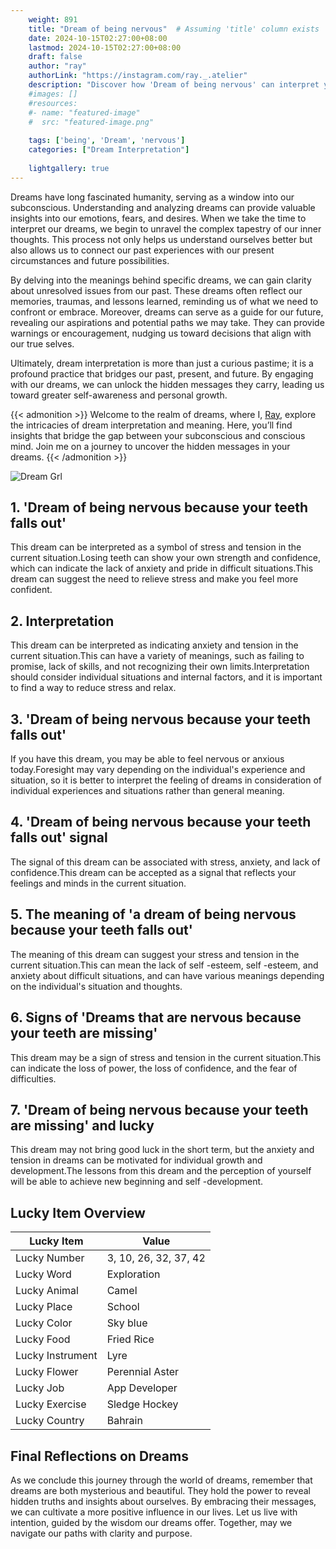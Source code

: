 ```yaml
---
    weight: 891
    title: "Dream of being nervous"  # Assuming 'title' column exists
    date: 2024-10-15T02:27:00+08:00
    lastmod: 2024-10-15T02:27:00+08:00
    draft: false
    author: "ray"
    authorLink: "https://instagram.com/ray._.atelier"
    description: "Discover how 'Dream of being nervous' can interpret your future and uncover its significant meanings in your life."
    #images: []
    #resources:
    #- name: "featured-image"
    #  src: "featured-image.png"
    
    tags: ['being', 'Dream', 'nervous']
    categories: ["Dream Interpretation"]
    
    lightgallery: true
---
```

    
Dreams have long fascinated humanity, serving as a window into our subconscious. Understanding and analyzing dreams can provide valuable insights into our emotions, fears, and desires. When we take the time to interpret our dreams, we begin to unravel the complex tapestry of our inner thoughts. This process not only helps us understand ourselves better but also allows us to connect our past experiences with our present circumstances and future possibilities.

By delving into the meanings behind specific dreams, we can gain clarity about unresolved issues from our past. These dreams often reflect our memories, traumas, and lessons learned, reminding us of what we need to confront or embrace. Moreover, dreams can serve as a guide for our future, revealing our aspirations and potential paths we may take. They can provide warnings or encouragement, nudging us toward decisions that align with our true selves.

Ultimately, dream interpretation is more than just a curious pastime; it is a profound practice that bridges our past, present, and future. By engaging with our dreams, we can unlock the hidden messages they carry, leading us toward greater self-awareness and personal growth.

{{< admonition >}}
Welcome to the realm of dreams, where I, [Ray](https://instagram.com/ray._.atelier), explore the intricacies of dream interpretation and meaning. Here, you’ll find insights that bridge the gap between your subconscious and conscious mind. Join me on a journey to uncover the hidden messages in your dreams.
{{< /admonition >}}

![Dream Grl](https://cdn.pixabay.com/photo/2017/11/02/03/35/gothic-2910057_1280.jpg "Dream Grl")

## 1. 'Dream of being nervous because your teeth falls out'
This dream can be interpreted as a symbol of stress and tension in the current situation.Losing teeth can show your own strength and confidence, which can indicate the lack of anxiety and pride in difficult situations.This dream can suggest the need to relieve stress and make you feel more confident.

## 2. Interpretation
This dream can be interpreted as indicating anxiety and tension in the current situation.This can have a variety of meanings, such as failing to promise, lack of skills, and not recognizing their own limits.Interpretation should consider individual situations and internal factors, and it is important to find a way to reduce stress and relax.

## 3. 'Dream of being nervous because your teeth falls out'
If you have this dream, you may be able to feel nervous or anxious today.Foresight may vary depending on the individual's experience and situation, so it is better to interpret the feeling of dreams in consideration of individual experiences and situations rather than general meaning.

## 4. 'Dream of being nervous because your teeth falls out' signal
The signal of this dream can be associated with stress, anxiety, and lack of confidence.This dream can be accepted as a signal that reflects your feelings and minds in the current situation.

## 5. The meaning of 'a dream of being nervous because your teeth falls out'
The meaning of this dream can suggest your stress and tension in the current situation.This can mean the lack of self -esteem, self -esteem, and anxiety about difficult situations, and can have various meanings depending on the individual's situation and thoughts.

## 6. Signs of 'Dreams that are nervous because your teeth are missing'
This dream may be a sign of stress and tension in the current situation.This can indicate the loss of power, the loss of confidence, and the fear of difficulties.

## 7. 'Dream of being nervous because your teeth are missing' and lucky
This dream may not bring good luck in the short term, but the anxiety and tension in dreams can be motivated for individual growth and development.The lessons from this dream and the perception of yourself will be able to achieve new beginning and self -development.

## Lucky Item Overview
| Lucky Item          | Value              |
|---------------|--------------------|
| Lucky Number        | 3, 10, 26, 32, 37, 42  |
| Lucky Word          | Exploration |
| Lucky Animal        | Camel |
| Lucky Place         | School     |
| Lucky Color         | Sky blue     |
| Lucky Food          | Fried Rice      |
| Lucky Instrument    | Lyre |
| Lucky Flower        | Perennial Aster    |
| Lucky Job           | App Developer       |
| Lucky Exercise      | Sledge Hockey  |
| Lucky Country       | Bahrain    |


##  Final Reflections on Dreams

As we conclude this journey through the world of dreams, remember that dreams are both mysterious and beautiful. They hold the power to reveal hidden truths and insights about ourselves. By embracing their messages, we can cultivate a more positive influence in our lives. Let us live with intention, guided by the wisdom our dreams offer. Together, may we navigate our paths with clarity and purpose.
